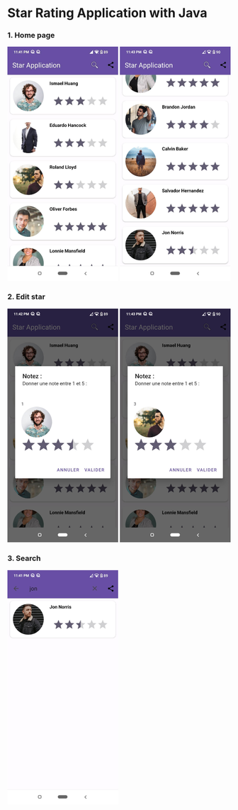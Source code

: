 # Star Rating Application with Java

### 1. Home page
   <img src="images/HomePage1.jpg" alt="Screenshot of the home page 1" width="250"/>       <img src="images/HomePage2.jpg" alt="Screenshot of the home page 2" width="250"/>

### 2. Edit star
   <img src="images/EditPage1.jpg" alt="Screenshot of the edit page 1" width="250"/>       <img src="images/EditPage2.jpg" alt="Screenshot of the edit page 2" width="250"/>

### 3. Search
   <img src="images/SearchStar.jpg" alt="Screenshot of the search page" width="250"/>
